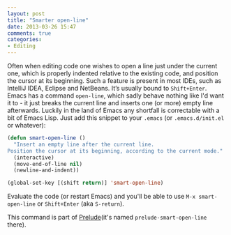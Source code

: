 ```yaml
---
layout: post
title: "Smarter open-line"
date: 2013-03-26 15:47
comments: true
categories:
- Editing
---
```


Often when editing code one wishes to open a line just under the
current one, which is properly indented relative to the existing code,
and position the cursor at its beginning.  Such a feature is present
in most IDEs, such as IntelliJ IDEA, Eclipse and NetBeans. It’s
usually bound to `Shift+Enter`. Emacs has a command `open-line`, which
sadly behave nothing like I'd want it to - it just breaks the current
line and inserts one (or more) empty line afterwards. Luckily in the
land of Emacs any shortfall is correctable with a bit of
Emacs Lisp. Just add this snippet to your `.emacs` (or `.emacs.d/init.el` or
whatever):

``` cl
(defun smart-open-line ()
  "Insert an empty line after the current line.
Position the cursor at its beginning, according to the current mode."
  (interactive)
  (move-end-of-line nil)
  (newline-and-indent))

(global-set-key [(shift return)] 'smart-open-line)
```

Evaluate the code (or restart Emacs) and you'll be able to use
`M-x smart-open-line` or `Shift+Enter` (aka `S-return`).

This command is part of
[Prelude](https://github.com/bbatsov/prelude)(it's named
`prelude-smart-open-line` there).
